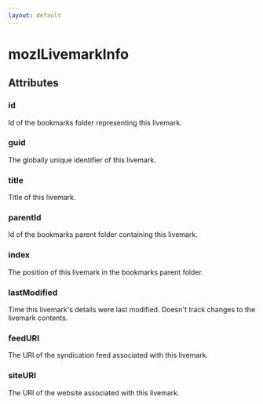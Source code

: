 ```yaml
---
layout: default
---
```


# mozILivemarkInfo #

## Attributes ##

### id ###

Id of the bookmarks folder representing this livemark.


### guid ###

The globally unique identifier of this livemark.


### title ###

Title of this livemark.


### parentId ###

Id of the bookmarks parent folder containing this livemark.


### index ###

The position of this livemark in the bookmarks parent folder.


### lastModified ###

Time this livemark's details were last modified.  Doesn't track changes to
the livemark contents.


### feedURI ###

The URI of the syndication feed associated with this livemark.


### siteURI ###

The URI of the website associated with this livemark.

